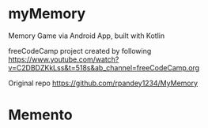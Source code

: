 # myMemory


Memory Game via Android App, built with Kotlin

freeCodeCamp project created by following 
https://www.youtube.com/watch?v=C2DBDZKkLss&t=518s&ab_channel=freeCodeCamp.org

Original repo
https://github.com/rpandey1234/MyMemory
# Memento
